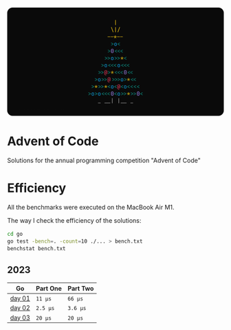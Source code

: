 ![logo](./assets/logo.png)

# Advent of Code

Solutions for the annual programming competition "Advent of Code"

# Efficiency

All the benchmarks were executed on the MacBook Air M1.

The way I check the efficiency of the solutions:

```sh
cd go
go test -bench=. -count=10 ./... > bench.txt
benchstat bench.txt
```

## 2023

| Go                              | Part One | Part Two |
| ------------------------------- | -------- | -------- |
| [day 01](./go/2023/01/day01.go) | `11 µs`  | `66 μs`  |
| [day 02](./go/2023/02/day02.go) | `2.5 µs` | `3.6 μs` |
| [day 03](./go/2023/03/day03.go) | `20 µs`  | `20 μs`  |